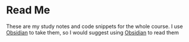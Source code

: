 # Read Me

These are my study notes and code snippets for the whole course. I use [Obsidian](https://obsidian.md/) to take them, so I would suggest using [Obsidian](https://obsidian.md/) to read them